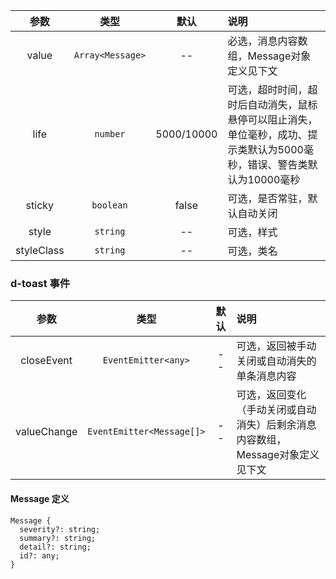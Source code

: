 | 参数        | 类型          | 默认        |   说明                 |
| :---------: | :----------: | :---------: | :------------------------------------------|
| value |  `Array<Message>` | -- | 必选，消息内容数组，Message对象定义见下文|
| life        | `number`       | 5000/10000        | 可选，超时时间，超时后自动消失，鼠标悬停可以阻止消失，单位毫秒，成功、提示类默认为5000毫秒，错误、警告类默认为10000毫秒 |
| sticky       | `boolean`      | false       | 可选，是否常驻，默认自动关闭 |
| style       | `string`       | --      | 可选，样式 |
| styleClass  | `string`       | --      | 可选，类名 |

### d-toast 事件

| 参数        | 类型          | 默认        |   说明                 |
| :---------: | :----------: | :---------: | :------------------------------------------|
| closeEvent |  `EventEmitter<any>` | -- | 可选，返回被手动关闭或自动消失的单条消息内容|
| valueChange |  `EventEmitter<Message[]>` | -- | 可选，返回变化（手动关闭或自动消失）后剩余消息内容数组，Message对象定义见下文|

#### Message 定义 
```
Message {
  severity?: string;
  summary?: string;
  detail?: string;
  id?: any;
}
```
